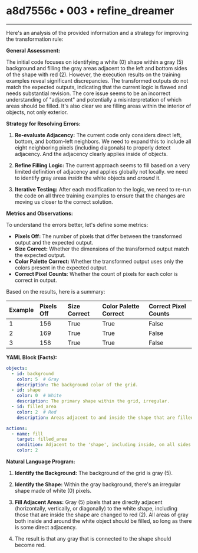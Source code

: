 # a8d7556c • 003 • refine_dreamer

---
Here's an analysis of the provided information and a strategy for improving the transformation rule:

**General Assessment:**

The initial code focuses on identifying a white (0) shape within a gray (5) background and filling the gray areas adjacent to the left and bottom sides of the shape with red (2). However, the execution results on the training examples reveal significant discrepancies. The transformed outputs do not match the expected outputs, indicating that the current logic is flawed and needs substantial revision. The core issue seems to be an incorrect understanding of "adjacent" and potentially a misinterpretation of which areas should be filled. It's also clear we are filling areas within the interior of objects, not only exterior.

**Strategy for Resolving Errors:**

1.  **Re-evaluate Adjacency:** The current code only considers direct left, bottom, and bottom-left neighbors. We need to expand this to include all eight neighboring pixels (including diagonals) to properly detect adjacency. And the adjacency clearly applies inside of objects.

2.  **Refine Filling Logic:** The current approach seems to fill based on a very limited definition of adjacency and applies globally not locally. we need to identify gray areas *inside* the white objects and *around* it.

3.  **Iterative Testing:** After each modification to the logic, we need to re-run the code on all three training examples to ensure that the changes are moving us closer to the correct solution.

**Metrics and Observations:**

To understand the errors better, let's define some metrics:

*   **Pixels Off:** The number of pixels that differ between the transformed output and the expected output.
*   **Size Correct:** Whether the dimensions of the transformed output match the expected output.
*   **Color Palette Correct:** Whether the transformed output uses only the colors present in the expected output.
* **Correct Pixel Counts**: Whether the count of pixels for each color is correct in output.

Based on the results, here is a summary:

| Example | Pixels Off | Size Correct | Color Palette Correct | Correct Pixel Counts |
| :------ | :--------- | :----------- | :-------------------- | :------------------- |
| 1       | 156       | True         | True                  | False                  |
| 2       | 169        | True         | True               | False                  |
| 3       | 158       | True        | True                | False                |

**YAML Block (Facts):**

```yaml
objects:
  - id: background
    color: 5  # Gray
    description: The background color of the grid.
  - id: shape
    color: 0  # White
    description: The primary shape within the grid, irregular.
  - id: filled_area
    color: 2  # Red
    description: Areas adjacent to and inside the shape that are filled.

actions:
  - name: fill
    target: filled_area
    condition: Adjacent to the 'shape', including inside, on all sides (including diagonals).
    color: 2
```

**Natural Language Program:**

1.  **Identify the Background:** The background of the grid is gray (5).

2.  **Identify the Shape:** Within the gray background, there's an irregular shape made of white (0) pixels.

3.  **Fill Adjacent Areas:** Gray (5) pixels that are directly adjacent (horizontally, vertically, or diagonally) to the white shape, including those that are inside the shape are changed to red (2). All areas of gray both inside and around the white object should be filled, so long as there is some direct adjacency.

4. The result is that any gray that is connected to the shape should become red.

